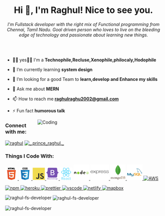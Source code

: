 <h1 align="center">Hi 👋, I'm Raghul! Nice to see you.</h1>
<h6 align="center">I'm Fullstack developer with the right mix of Functional programming from Chennai, Tamil Nadu. Goal driven person who loves to live on the bleeding edge of technology and passionate about learning new things.</h6><br/>

- 👨‍💻 yes🙋‍♂️ I'm a **Technophile,Recluse,Xenophile,philocaly,Hodophile**

- 🌱 I’m currently learning **system design**

- 🤝 I’m looking for a good Team to **learn,develop and Enhance my skills**

- 💬 Ask me about **MERN**

- 📫 How to reach me **raghulraghu2002@gmail.com**

- ⚡ Fun fact **humorous talk**

<img align="right" alt="Coding" width="400" src="https://c.tenor.com/NOYF3f82b_gAAAAC/programmer.gif"/>
<h3 align="left">Connect with me:</h3>
<p align="left">
<a href="https://linkedin.com/in/raghul" target="blank"><img align="center" src="https://raw.githubusercontent.com/rahuldkjain/github-profile-readme-generator/master/src/images/icons/Social/linked-in-alt.svg" alt="raghul" height="30" width="40" /></a>
<a href="https://instagram.com/_.prince_raghul._" target="blank"><img align="center" src="https://raw.githubusercontent.com/rahuldkjain/github-profile-readme-generator/master/src/images/icons/Social/instagram.svg" alt="_.prince_raghul._" height="30" width="40" /></a>
</p>

<h3 align="left">Things I Code With:</h3>
<p align="left"> <a href="https://www.w3.org/html/" target="_blank" rel="noreferrer"> <img src="https://raw.githubusercontent.com/devicons/devicon/master/icons/html5/html5-original-wordmark.svg" alt="html5" width="40" height="40"/> </a> <a href="https://www.w3schools.com/css/" target="_blank" rel="noreferrer"> <img src="https://raw.githubusercontent.com/devicons/devicon/master/icons/css3/css3-original-wordmark.svg" alt="css3" width="40" height="40"/> </a>  <a href="https://developer.mozilla.org/en-US/docs/Web/JavaScript" target="_blank" rel="noreferrer"> <img src="https://raw.githubusercontent.com/devicons/devicon/master/icons/javascript/javascript-original.svg" alt="javascript" width="40" height="40"/> </a> <a href="https://getbootstrap.com" target="_blank" rel="noreferrer"> <img src="https://raw.githubusercontent.com/devicons/devicon/master/icons/bootstrap/bootstrap-plain-wordmark.svg" alt="bootstrap" width="40" height="40"/> </a>  <img src="https://raw.githubusercontent.com/devicons/devicon/master/icons/react/react-original-wordmark.svg" alt="react" width="40" height="40"/> </a> <a href="https://nodejs.org" target="_blank" rel="noreferrer"> <img src="https://raw.githubusercontent.com/devicons/devicon/master/icons/nodejs/nodejs-original-wordmark.svg" alt="nodejs" width="50" height="50"/> </a>                   <a href="https://expressjs.com" target="_blank" rel="noreferrer"> <img src="https://raw.githubusercontent.com/devicons/devicon/master/icons/express/express-original-wordmark.svg" alt="express" width="60" height="50"/> </a>  <a href="https://www.mongodb.com/" target="_blank" rel="noreferrer"> <img src="https://raw.githubusercontent.com/devicons/devicon/master/icons/mongodb/mongodb-original-wordmark.svg" alt="mongodb" width="50" height="50"/> </a> <a href="https://www.mysql.com/" target="_blank" rel="noreferrer"> <img src="https://raw.githubusercontent.com/devicons/devicon/master/icons/mysql/mysql-original-wordmark.svg" alt="mysql" width="50" height="50"/> </a>  <a href="https://reactjs.org/" target="_blank" rel="noreferrer"><img  src="https://profilinator.rishav.dev/skills-assets/amazonwebservices-original-wordmark.svg" alt="AWS"  width="50" height="50" />
 
 
 <a href="https:/npm" target="_blank" rel="noreferrer"> <img src="https://encrypted-tbn0.gstatic.com/images?q=tbn:ANd9GcS03eov3dPvBiSzmN93F76_spW-X7yi9JQrWw&usqp=CAU" alt="npm"  width="60" height="50"/> </a> 
 <a href="https://dashboard.heroku.com/login" target="_blank" rel="noreferrer"> <img src="https://raw.githubusercontent.com/heroku/favicon/master/favicon.iconset/icon_32x32.png" alt="heroku" width="40" height="40"/> </a><a href="https:/prettier" target="_blank" rel="noreferrer"> <img src="https://camo.githubusercontent.com/81ead5bb324aa1fda40ca50d59979442f87c1d559bfad2018ed02c8a0b9c1f40/68747470733a2f2f756e706b672e636f6d2f70726574746965722d6c6f676f40312e302e332f696d616765732f70726574746965722d62616e6e65722d6c696768742e737667" alt="prettier" width="100" height="40"/> </a> 
<a href="https://code.visualstudio.com//" target="_blank" rel="noreferrer"> <img src="https://upload.wikimedia.org/wikipedia/commons/thumb/9/9a/Visual_Studio_Code_1.35_icon.svg/2048px-Visual_Studio_Code_1.35_icon.svg.png" alt="vscode" width="40" height="40"/> </a><a href="https://www.netlify.com/" target="_blank" rel="noreferrer"> <img src="https://media-exp1.licdn.com/dms/image/C560BAQG8HTJEoqPI4Q/company-logo_200_200/0/1625843974996?e=2147483647&v=beta&t=RQDR1wTqh58_gQHAek18bHIDmtRvg8G7lmYX0hL3tXU" alt="netlify" width="40" height="40"/> </a> <a href="https://www.mapbox.com/" target="_blank" rel="noreferrer"> <img src="https://assets.website-files.com/5d3ef00c73102c436bc83996/5d3ef00c73102c893bc83a28_logo-regular.png" alt="mapbox" width="80" height="40"/> </a>    </p>





<p><img align="left" src="https://github-readme-stats.vercel.app/api/top-langs?username=raghul-fs-developer&show_icons=true&locale=en&layout=compact" alt="raghul-fs-developer" /></p>

<p>&nbsp;<img align="center" src="https://github-readme-stats.vercel.app/api?username=raghul-fs-developer&show_icons=true&locale=en" alt="raghul-fs-developer" /></p>

<p><img align="center" src="https://github-readme-streak-stats.herokuapp.com/?user=raghul-fs-developer&" alt="raghul-fs-developer" /></p>


 
